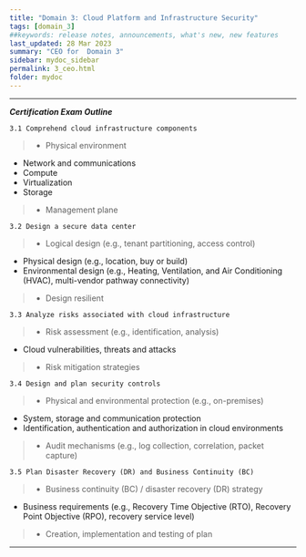 ```yaml
---
title: "Domain 3: Cloud Platform and Infrastructure Security"
tags: [domain_3]
##keywords: release notes, announcements, what's new, new features
last_updated: 28 Mar 2023
summary: "CEO for  Domain 3"
sidebar: mydoc_sidebar
permalink: 3_ceo.html
folder: mydoc
---
```


------------------------------------------------------------------
**_Certification Exam Outline_**

`3.1 Comprehend cloud infrastructure components`
> - Physical environment
- Network and communications
- Compute
- Virtualization
- Storage
> - Management plane

`3.2 Design a secure data center`
> - Logical design (e.g., tenant partitioning, access control)
- Physical design (e.g., location, buy or build)
- Environmental design (e.g., Heating, Ventilation, and Air Conditioning (HVAC), multi-vendor pathway connectivity)
> - Design resilient

`3.3 Analyze risks associated with cloud infrastructure`
> - Risk assessment (e.g., identification, analysis)
- Cloud vulnerabilities, threats and attacks
> - Risk mitigation strategies

`3.4 Design and plan security controls`
> - Physical and environmental protection (e.g., on-premises)
- System, storage and communication protection
- Identification, authentication and authorization in cloud environments
> - Audit mechanisms (e.g., log collection, correlation, packet capture)

`3.5 Plan Disaster Recovery (DR) and Business Continuity (BC)`
> - Business continuity (BC) / disaster recovery (DR) strategy
- Business requirements (e.g., Recovery Time Objective (RTO), Recovery Point Objective (RPO), recovery service level)
> - Creation, implementation and testing of plan

------------------------------------------------------------------

